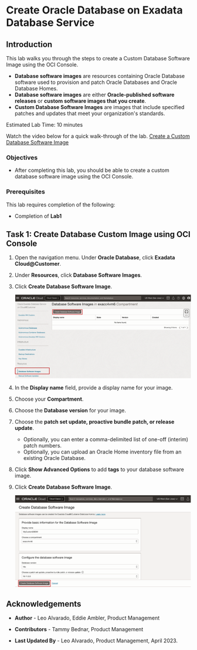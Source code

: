# Create Oracle Database on Exadata Database Service


## Introduction

This lab walks you through the steps to create a Custom Database Software Image using the OCI Console.
 
  * **Database software images** are resources containing Oracle Database software used to provision and patch Oracle Databases and Oracle Database Homes.
  * **Database software images** are either **Oracle-published software releases** or **custom software images that you create**.
  * **Custom Database Software Images** are images that include specified patches and updates that meet your organization's standards.

Estimated Lab Time: 10 minutes

Watch the video below for a quick walk-through of the lab.
  [Create a Custom Database Software Image](youtube:jwxxIih3brQ)

### Objectives

-   After completing this lab, you should be able to create a custom database software image using the OCI Console.


### Prerequisites

This lab requires completion of the following:

* Completion of **Lab1**

## Task 1: Create Database Custom Image using OCI Console

1. Open the navigation menu. Under **Oracle Database**, click **Exadata Cloud@Customer**.

2. Under **Resources**, click **Database Software Images**.

3. Click **Create Database Software Image**.

    ![Create Custom Database Software Image](./images/create-custom-dbsw.png " ")

4. In the **Display name** field, provide a display name for your image.
   
5. Choose your **Compartment**.

6. Choose the **Database version** for your image.

7. Choose the **patch set update, proactive bundle patch, or release update**.

    * Optionally, you can enter a comma-delimited list of one-off (interim) patch numbers.
    * Optionally, you can upload an Oracle Home inventory file from an existing Oracle Database.

8. Click **Show Advanced Options** to add **tags** to your database software image.

9. Click **Create Database Software Image**.

    ![Create Custom Database Software Image Dialog Page](./images/create-dbsw-page.png " ")


<!--
## Learn More

* Click [here](https://docs.public.oneportal.content.oci.oraclecloud.com/en-us/iaas/exadata/doc/ecc-create-first-db.html) to learn more about Creating an Oracle Database on Exadata Database Service.

-->

## Acknowledgements

* **Author** - Leo Alvarado, Eddie Ambler, Product Management

* **Contributors** - Tammy Bednar, Product Management

* **Last Updated By** - Leo Alvarado, Product Management, April 2023.
